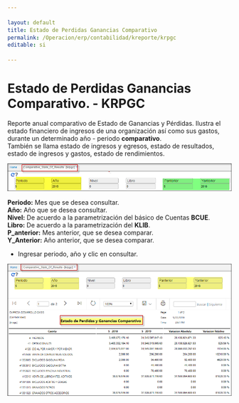 ```yaml
---

layout: default
title: Estado de Perdidas Ganancias Comparativo
permalink: /Operacion/erp/contabilidad/kreporte/krpgc
editable: si

---
```


# Estado de Perdidas Ganancias Comparativo.  - KRPGC

Reporte anual comparativo de Estado de Ganancias y Pérdidas. Ilustra el estado financiero de ingresos de una organización así como sus gastos, durante un determinado año - periodo **comparativo**.  
También se llama estado de ingresos y egresos, estado de resultados, estado de ingresos y gastos, estado de rendimientos.  

![](KRPGC1.png)

**Periodo:** Mes que se desea consultar.  
**Año:** Año que se desea consultar.  
**Nivel:** De acuerdo a la parametrización del básico de Cuentas **BCUE**.  
**Libro:** De acuerdo a la parametrización del **KLIB**.  
**P_anterior:** Mes anterior, que se desea comparar.  
**Y_Anterior:** Año anterior, que se desea comparar.  
* Ingresar periodo, año y clic en consultar.   

![](krpgc4.png)  












